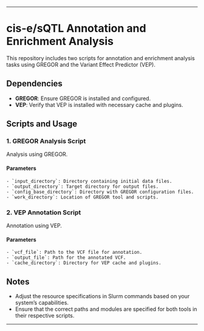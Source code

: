 
---

# cis-e/sQTL Annotation and Enrichment Analysis

This repository includes two scripts for annotation and enrichment analysis tasks using GREGOR and the Variant Effect Predictor (VEP).

## Dependencies
- **GREGOR**: Ensure GREGOR is installed and configured.
- **VEP**: Verify that VEP is installed with necessary cache and plugins.

## Scripts and Usage

### 1. GREGOR Analysis Script
Analysis using GREGOR.
#### Parameters
```
- `input_directory`: Directory containing initial data files.
- `output_directory`: Target directory for output files.
- `config_base_directory`: Directory with GREGOR configuration files.
- `work_directory`: Location of GREGOR tool and scripts.
```

### 2. VEP Annotation Script
Annotation using VEP.
#### Parameters
```
- `vcf_file`: Path to the VCF file for annotation.
- `output_file`: Path for the annotated VCF.
- `cache_directory`: Directory for VEP cache and plugins.
```

## Notes
- Adjust the resource specifications in Slurm commands based on your system’s capabilities.
- Ensure that the correct paths and modules are specified for both tools in their respective scripts.

---

